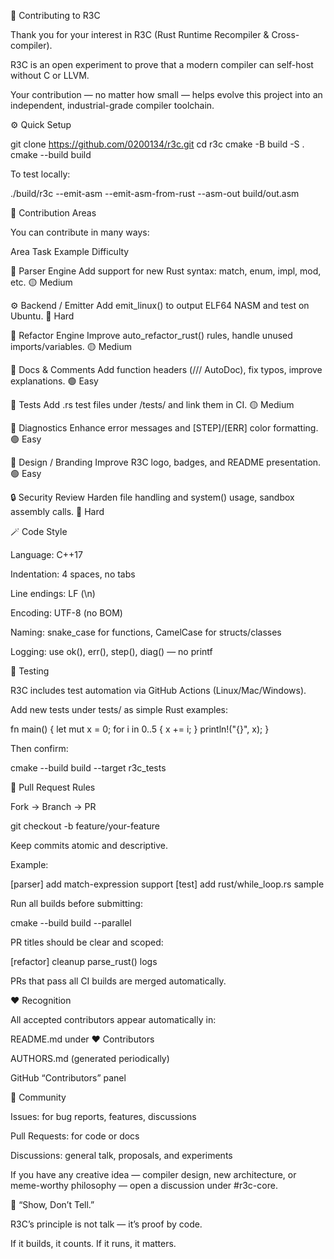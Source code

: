 🧩 Contributing to R3C


Thank you for your interest in R3C (Rust Runtime Recompiler & Cross-compiler).

R3C is an open experiment to prove that a modern compiler can self-host without C or LLVM.


Your contribution — no matter how small — helps evolve this project into an independent, industrial-grade compiler toolchain.



⚙️ Quick Setup


git clone https://github.com/0200134/r3c.git
cd r3c
cmake -B build -S .
cmake --build build



To test locally:


./build/r3c --emit-asm --emit-asm-from-rust --asm-out build/out.asm




🧠 Contribution Areas


You can contribute in many ways:




Area
Task Example
Difficulty




🧠 Parser Engine
Add support for new Rust syntax: match, enum, impl, mod, etc.
🟡 Medium


⚙️ Backend / Emitter
Add emit_linux() to output ELF64 NASM and test on Ubuntu.
🔴 Hard


🧩 Refactor Engine
Improve auto_refactor_rust() rules, handle unused imports/variables.
🟡 Medium


🧾 Docs & Comments
Add function headers (/// AutoDoc), fix typos, improve explanations.
🟢 Easy


🧪 Tests
Add .rs test files under /tests/ and link them in CI.
🟡 Medium


🧱 Diagnostics
Enhance error messages and [STEP]/[ERR] color formatting.
🟢 Easy


🎨 Design / Branding
Improve R3C logo, badges, and README presentation.
🟢 Easy


🔒 Security Review
Harden file handling and system() usage, sandbox assembly calls.
🔴 Hard





🪄 Code Style




Language: C++17


Indentation: 4 spaces, no tabs


Line endings: LF (\n)


Encoding: UTF-8 (no BOM)


Naming: snake_case for functions, CamelCase for structs/classes


Logging: use ok(), err(), step(), diag() — no printf





🧪 Testing


R3C includes test automation via GitHub Actions (Linux/Mac/Windows).


Add new tests under tests/ as simple Rust examples:


fn main() {
    let mut x = 0;
    for i in 0..5 {
        x += i;
    }
    println!("{}", x);
}



Then confirm:


cmake --build build --target r3c_tests




🧾 Pull Request Rules




Fork → Branch → PR

git checkout -b feature/your-feature





Keep commits atomic and descriptive.

Example:

[parser] add match-expression support
[test] add rust/while_loop.rs sample





Run all builds before submitting:

cmake --build build --parallel





PR titles should be clear and scoped:

[refactor] cleanup parse_rust() logs





PRs that pass all CI builds are merged automatically.





❤️ Recognition


All accepted contributors appear automatically in:




README.md under ❤️ Contributors


AUTHORS.md (generated periodically)


GitHub “Contributors” panel





💬 Community




Issues: for bug reports, features, discussions


Pull Requests: for code or docs


Discussions: general talk, proposals, and experiments




If you have any creative idea — compiler design, new architecture, or meme-worthy philosophy — open a discussion under #r3c-core.



🦾 “Show, Don’t Tell.”




R3C’s principle is not talk — it’s proof by code.

If it builds, it counts. If it runs, it matters.


